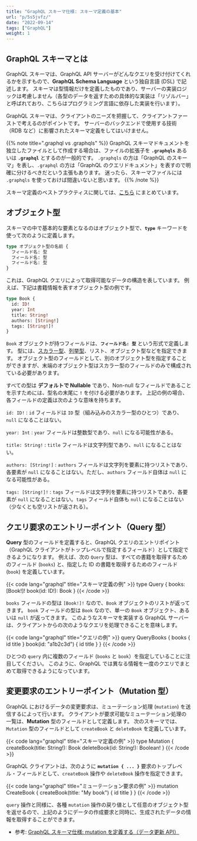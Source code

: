 ```yaml
---
title: "GraphQL スキーマ仕様: スキーマ定義の基本"
url: "p/5s5jvfz/"
date: "2022-09-14"
tags: ["GraphQL"]
weight: 1
---
```


GraphQL スキーマとは
----

GraphQL スキーマは、GraphQL API サーバーがどんなクエリを受け付けてくれるかを示すもので、__GraphQL Schema Language__ という独自言語 (DSL) で記述します。
スキーマは型情報だけを定義したものであり、サーバーの実装ロジックは考慮しません（各型のデータを返すための具体的な実装は「リゾルバー」と呼ばれており、こちらはプログラミング言語に依存した実装を行います）。

GraphQL スキーマは、クライアントのニーズを把握して、クライアントファーストで考えるのがポイントです。
サーバーのバックエンドで使用する技術（RDB など）に影響されたスキーマ定義をしてはいけません。

{{% note title=".graphql vs .graphqls" %}}
GraphQL スキーマドキュメントを独立したファイルとして作成する場合は、ファイルの拡張子を __`.graphqls`__ あるいは __`.graphql`__ とするのが一般的です。
`.graphqls` の方は「GraphQL のスキーマ」を表し、`.graphql` の方は「GraphQL のクエリドキュメント」を表すので明確に分けるべきだという主張もあります。
迷ったら、スキーマファイルには `.graphqls` を使っておけば間違いないと思います。
{{% /note %}}

スキーマ定義のベストプラクティスに関しては、[こちら](/p/4reqy9i/) にまとめています。


オブジェクト型
----

スキーマの中で基本的な要素となるのはオブジェクト型で、__`type`__ キーワードを使って次のように定義します。

```graphql
type オブジェクト型の名前 {
  フィールド名: 型
  フィールド名: 型
  フィールド名: 型
}
```

これは、GraphQL クエリによって取得可能なデータの構造を表しています。
例えば、下記は書籍情報を表すオブジェクト型の例です。

```graphql
type Book {
  id: ID!
  year: Int
  title: String!
  authors: [String!]
  tags: [String!]!
}
```

`Book` オブジェクトが持つフィールドは、__`フィールド名: 型`__ という形式で定義します。
型には、[スカラー型](/p/tw75a7p)、[列挙型](/p/isotm77/)、リスト、オブジェクト型などを指定できます。
オブジェクト型のフィールドとして、別のオブジェクト型を指定することができますが、末端のオブジェクト型はスカラー型のフィールドのみで構成されている必要があります。

すべての型は __デフォルトで Nullable__ であり、Non-null なフィールドであることを示すためには、型名の末尾に __`!`__ を付ける必要があります。
上記の例の場合、各フィールドの定義は次のような意味を持ちます。

`id: ID!`
: `id` フィールドは `ID` 型（組み込みのスカラー型のひとつ）であり、`null` になることはない。

`year: Int`
: `year` フィールドは整数型であり、`null` になる可能性がある。

`title: String!`
: `title` フィールドは文字列型であり、`null` になることはない。

`authors: [String!]`
: `authors` フィールドは文字列を要素に持つリストであり、各要素が `null` になることはない。ただし、`authors` フィールド自体は `null` になる可能性がある。

`tags: [String!]!`
: `tags` フィールドは文字列を要素に持つリストであり、各要素が `null` になることはない。`tags` フィールド自体も `null` になることはない（少なくとも空リストが返される）。


クエリ要求のエントリーポイント（Query 型）
----

__Query__ 型のフィールドを定義すると、GraphQL クエリのエントリポイント（GraphQL クライアントがトップレベルで指定するフィールド）として指定できるようになります。
例えば、次の `Query` 型は、すべての書籍を取得するためのフィールド (`books`) と、指定した ID の書籍を取得するためのフィールド (`book`) を定義しています。

{{< code lang="graphql" title="スキーマ定義の例" >}}
type Query {
  books: [Book!]!
  book(id: ID!): Book
}
{{< /code >}}

`books` フィールドの型は `[Book!]!` なので、`Book` オブジェクトのリストが返ってきます。
`book` フィールドの型は `Book` なので、単一の `Book` オブジェクト、あるいは `null` が返ってきます。
このようなスキーマを実装する GraphQL サーバーは、クライアントからの次のようなクエリを処理できることを意味します。

{{< code lang="graphql" title="クエリの例" >}}
query QueryBooks {
  books {
    id
    title
  }
  book(id: "a1b2c3d") {
    id
    title
  }
}
{{< /code >}}

ひとつの `query` 内に複数のフィールド (`books` と `book`）を指定していることに注目してください。
このように、GraphQL では異なる情報を一度のクエリでまとめて取得できるようになっています。


変更要求のエントリーポイント（Mutation 型）
----

GraphQL におけるデータの変更要求は、ミューテーション処理 (`mutation`) を送信するによって行います。
クライアントが要求可能なミューテーション処理の一覧は、__Mutation__ 型のフィールドとして定義します。
次のスキーマでは、`Mutation` 型のフィールドとして `createBook` と `deleteBook` を定義しています。

{{< code lang="graphql" title="スキーマ定義の例" >}}
type Mutation {
  createBook(title: String!): Book
  deleteBook(id: String!): Boolean!
}
{{< /code >}}

GraphQL クライアントは、次のように __`mutation { ... }`__ 要求のトップレベル・フィールドとして、`createBook` 操作や `deleteBook` 操作を指定できます。

{{< code lang="graphql" title="ミューテーション要求の例" >}}
mutation CreateBook {
  createBook(title: "My book") {
    id
    title
  }
}
{{< /code >}}

`query` 操作と同様に、各種 `mutation` 操作の戻り値として任意のオブジェクト型を返せるので、上記のようにデータの作成要求と同時に、生成されたデータの情報を取得することができます。

- 参考: [GraphQL スキーマ仕様: mutation を定義する（データ更新 API）](/p/pk9c9qs/)

